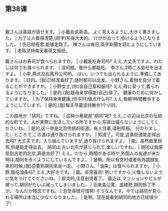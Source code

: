 
## 第38课
 

戴さんは英語が話せます。  |  小戴会说英语。
よく見えるように,大きく書きました。  |  为了让人看得清楚,(把字)写得大大的。
けがが治って,歩けるようになりました。  |  伤已经痊愈,能够走路了。
陳さんは毎日,英字新聞を読むようにしています。  |  老陈坚持每天看英文报纸。


戴さんはお寿司が食べられますか。  |  小戴能吃寿司吗?
ええ,大丈夫ですよ。わたしは何でも食べられます。  |  没问题。我什么都能吃。
李さん,2時ごろ会社を出ますよ。  |  小李,两点左右离开公司哟。
はい。いつでも出られるように,準備してあります。  |  好的。(我)已经准备好了,随时都可以出发。
小野さん,着物を自分で着ることができますか。  |  小野女士,(你)会自己穿和服吗?
ええ,母に習って,着られるようになりました。  |  是的,(我)跟母亲学得能(自己)穿了。
健康のために何かしていますか。  |  为了保持身体健康,(你平时)做点什么吗?
ええ,毎朝1時間散歩するようにしています。  |  是的,(我)每天早晨坚持散步1个小时。


この路地か「胡同」ですね。  |  这种小巷就是“胡同”吧?
ええ,この辺は北京の伝統的な町です。人が実際に生活している所ですから,写真は撮らないようにしてくださいね。  |  是的,这一带是北京传统的街道。有人住着,请别照相。
分かりました。ところで,この道は通り抜けられますか。  |  知道了。可是,这条街道能走得出去吗?
大丈夫です。入り組んでいますが,通り抜けられますよ。  |  能。虽然曲里拐弯,但是能走得出去。
胡同は,古い北京が感じられて,楽しいですね。  |  胡同让我感受到古老的北京,真是太好了!
ええ。だから,時間がある時や,外国人の友達が来た時は,胡同を歩くようにしているんですよ。  |  是啊。所以有空时或者有外国朋友来的时候,(我)总要到胡同来走一走。
小野さん,「油条」は食べられますか。  |  小野,能吃油条吗?
ええ,大好きです。  |  能。非常喜欢!
熱いですから,火傷しないように気をつけてくださいね。  |  挺烫的,注意别烫着了。
最近は,マンションやビルが建って,胡同がだいぶ減ってしまいました。  |  近来盖公寓、盖楼房,胡同拆了不少。
なんだか残念ですね。  |  总觉得很可惜啊!
そうなんです。今では胡同が見られる場所は本当に少なくなりました。  |  是啊。现在能看到胡同的地方已经很少了!